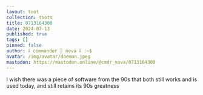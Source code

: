 ```yaml
---
layout: toot
collection: toots
title: 0713164300
date: 2024-07-13
published: true
tags: []
pinned: false
author: ⸸ commander ░ nova ⸸ :~$
avatar: /img/avatar/daemon.jpeg
mastodon: https://mastodon.online/@cmdr_nova/0713164300
---
```


I wish there was a piece of software from the 90s that both still works and is used today, and still retains its 90s greatness
